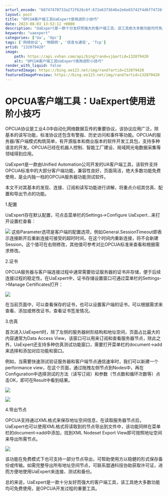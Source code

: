```yaml
---
arturl_encode: "68747470733a2f2f626c6f:672e6373646e2e6e65742f4d6f74726f456e67696e6565722f:61727469636c652f64657461696c732f313332303739343230"
layout: post
title: "OPCUA客户端工具UaExpert使用进阶小技巧"
date: 2023-08-03 13:52:11 +0800
description: "UaExpert是一款十分友好而强大的客户端工具，该工具绝大多数功能均可免费使用，是OPCUA开发过"
keywords: "uaexpert"
categories: ['Ua', 'Opc']
tags: ['网络协议', '物联网', '信息与通信', 'Tcp']
artid: "132079420"
image:
    path: https://api.vvhan.com/api/bing?rand=sj&artid=132079420
    alt: "OPCUA客户端工具UaExpert使用进阶小技巧"
render_with_liquid: false
featuredImage: https://bing.ee123.net/img/rand?artid=132079420
featuredImagePreview: https://bing.ee123.net/img/rand?artid=132079420
---
```


# OPCUA客户端工具：UaExpert使用进阶小技巧

OPCUA协议是工业4.0中自动化网络数据互传的重要协议，该协议应用广泛，除基本的读写功能，标准协议还包含有警报、历史访问和事件等功能。OPCUA的服务器/客户端模式构筑简单，有开源版本和商业版本的软件开发工具包，支持多种语言的开发。OPCUA已经在机器人控制、智能工厂建设、局域网光电数据采集等领域得到应用。

UaExpert是一款由Unified Automation公司开发的UA客户端工具，该软件支持OPCUA标准中的大部分客户端功能，兼容性良好，页面简洁，绝大多数功能免费使用，是业内独一档的OPCUA服务器功能测试软件。

本文不对其基本的发现、连接、订阅和读写功能进行讲解，将重点介绍其仿真、配置和导出节点的功能。

1.配置

UaExpert存在默认配置，可点击菜单栏的Settings->Configure UaExpert...来打开设置栏查看：
  
![](https://i-blog.csdnimg.cn/blog_migrate/5a2c873023ca3c37ef63af77b9200485.png)
这些Parameter选项是客户端的配置选项，例如General.SessionTimeout即表示连接断开后重新连接可接受的超时时间，在这个时间内重新连接，将不会新建Session，这个值可在右侧修改，其他值可参考对比OPCUA标准来查看和根据需求修改。

2.证书

OPCUA服务器与客户端连接过程中通常需要验证服务器的证书并存储，便于后续连接过程的稳定性。在UaExpert中，证书存储设置窗口可通过菜单栏的Settings->Manage Certificates打开：

![](https://i-blog.csdnimg.cn/blog_migrate/90fa1667df78ec325624133f00e4c3d0.png)

在当前页面中，可以查看保存的证书，也可以设置客户端的证书，可以根据需求来查看、添加或修改证书，查看证书签发情况。

3.仿真
  
首次进入UaExpert时，除了左侧的服务器树形结构和地址空间，页面占比最大的内容通常为Data Access View，该窗口可以用来订阅和查看服务器节点，除此之外，UaExpert还支持多种仿真测试功能窗口，需要打开菜单栏的document->add来选择和添加对应功能和窗口。

例如，当需要快速测试验证服务器和客户端节点通信速率时，我们可以新建一个performance view，在这个页面，通过拖拽左侧节点到Nodes中，再在Configuration中选择测试的方法（读写订阅）和参数（节点数和循环次数等）点击OK，即可在Result中看到结果。

![](https://i-blog.csdnimg.cn/blog_migrate/d0c3b7903af05322b53de7808890900a.png)

![](https://i-blog.csdnimg.cn/blog_migrate/e19b862681f164c70614e5e55c43f49d.png)

4.导出节点
  
OPCUA支持通过XML格式来保存地址空间信息，在读取服务器节点后，UaExpert也可以使用XML格式将读取到的节点导出到文件中，该功能同样在菜单栏的document->add中添加，找到XML Nodeset Export View即可按照地址空间来导出所需节点。

![](https://i-blog.csdnimg.cn/blog_migrate/24ab389ae219ad46c8cbb5eb71461371.png)

该功能在免费模式下也可支持一部分节点导出，可帮助使用方以稳健的形式保存备份或传输。如需完整导出所有地址空间节点，可联系盟通科技协助获取许可证，进而方便地使用UaExpert来连接、测试和备份。
  
总的来说，UaExpert是一款十分友好而强大的客户端工具，该工具绝大多数功能均可免费使用，是OPCUA开发过程的重要工具。